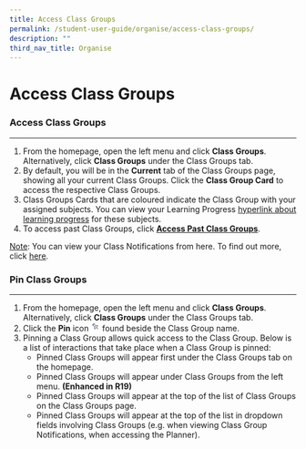 ```yaml
---
title: Access Class Groups
permalink: /student-user-guide/organise/access-class-groups/
description: ""
third_nav_title: Organise
---
```

<h1>Access Class Groups</h1>

<h3>Access Class Groups</h3>
<hr>
<ol>
    <li>From the homepage, open the left menu and click <strong>Class Groups</strong>. Alternatively, click <strong>Class Groups</strong> under the Class Groups tab.</li>
    <li>By default, you will be in the <strong>Current</strong> tab of the Class Groups page, showing all your current Class Groups. Click the <strong>Class Group Card</strong> to access the respective Class Groups.</li>
    <li>Class Groups Cards that are coloured indicate the Class Group with your assigned subjects. You can view your Learning Progress <a href="[hyperlink about learning progress]">hyperlink about learning progress</a> for these subjects.</li>
    <li>To access past Class Groups, click <a href="https://docs.learning.moe.edu.sg/sls-user-guide/vle/student/ClassGroups/AccessPastClassGroups.html"><strong>Access Past Class Groups</strong></a>.</li>
</ol>

<p><u>Note</u>: You can view your Class Notifications from here. To find out more, click <a href="[hyperlink class group notifications page]">here</a>.</p>

<h3>Pin Class Groups</h3>
<hr>
<ol>
    <li>From the homepage, open the left menu and click <strong>Class Groups</strong>. Alternatively, click <strong>Class Groups</strong> under the Class Groups tab.</li>
    <li>Click the <strong>Pin</strong> icon <img style="width:1rem; display: inline;" src="/images/Icons/Pin24.svg"> found beside the Class Group name.</li>
    <li>Pinning a Class Group allows quick access to the Class Group. Below is a list of interactions that take place when a Class Group is pinned:
        <ul>
            <li>Pinned Class Groups will appear first under the Class Groups tab on the homepage.</li>
            <li>Pinned Class Groups will appear under Class Groups from the left menu. <strong>(Enhanced in R19)</strong></li>
            <li>Pinned Class Groups will appear at the top of the list of Class Groups on the Class Groups page.</li>
            <li>Pinned Class Groups will appear at the top of the list in dropdown fields involving Class Groups (e.g. when viewing Class Group Notifications, when accessing the Planner).</li>
        </ul>
    </li>
</ol>